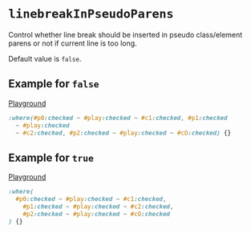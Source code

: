 # `linebreakInPseudoParens`

Control whether line break should be inserted in pseudo class/element parens
or not if current line is too long.

Default value is `false`.

## Example for `false`

[Playground](https://malva-play.vercel.app/?code=H4sIAAAAAAAAA7Mqz0gtStVQLjCwSs5ITc5OTVGoU1AuyEmsROYnG8J4OkBJQ7xKjZCVGuFV6g%2FjaSpU1wIAa839xooAAAA%3D&config=H4sIAAAAAAAAA6vmUlBQysnMS00qSk3M9swLKE4tTckPSCxKzStWslJIS8wpTuWqBQAAWvxOJgAAAA%3D%3D&syntax=css)

```css
:where(#p0:checked ~ #play:checked ~ #c1:checked, #p1:checked
  ~ #play:checked
  ~ #c2:checked, #p2:checked ~ #play:checked ~ #cO:checked) {}
```

## Example for `true`

[Playground](https://malva-play.vercel.app/?code=H4sIAAAAAAAAA7Mqz0gtStVQLjCwSs5ITc5OTVGoU1AuyEmsROYnG8J4OkBJQ7xKjZCVGuFV6g%2FjaSpU1wIAa839xooAAAA%3D&config=H4sIAAAAAAAAA6vmUlBQysnMS00qSk3M9swLKE4tTckPSCxKzStWslIoKSpN5aoFAFs%2BU4clAAAA&syntax=css)

```css
:where(
  #p0:checked ~ #play:checked ~ #c1:checked,
    #p1:checked ~ #play:checked ~ #c2:checked,
    #p2:checked ~ #play:checked ~ #cO:checked
) {}
```
